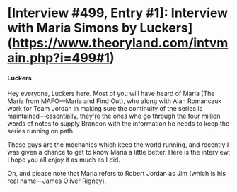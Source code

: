 # [Interview #499, Entry #1]: Interview with Maria Simons by Luckers](https://www.theoryland.com/intvmain.php?i=499#1)

#### Luckers

Hey everyone, Luckers here. Most of you will have heard of Maria (The Maria from MAFO—Maria and Find Out), who along with Alan Romanczuk work for Team Jordan in making sure the continuity of the series is maintained—essentially, they're the ones who go through the four million words of notes to supply Brandon with the information he needs to keep the series running on path.

These guys are the mechanics which keep the world running, and recently I was given a chance to get to know Maria a little better. Here is the interview; I hope you all enjoy it as much as I did.

Oh, and please note that Maria refers to Robert Jordan as Jim (which is his real name—James Oliver Rigney).

